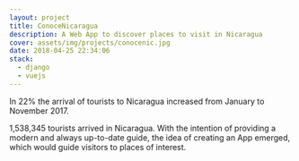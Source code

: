 ```yaml
---
layout: project
title: ConoceNicaragua
description: A Web App to discover places to visit in Nicaragua
cover: assets/img/projects/conocenic.jpg
date: 2018-04-25 22:34:06
stack:
  - django
  - vuejs
---
```


In 22% the arrival of tourists to Nicaragua increased from January to November 2017.

1,538,345 tourists arrived in Nicaragua. With the intention of providing a modern and always up-to-date guide, the idea of creating an App emerged, which would guide visitors to places of interest.